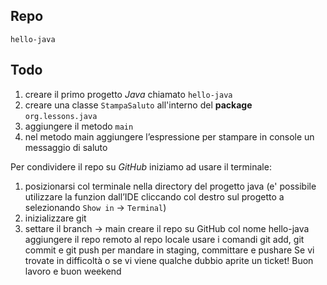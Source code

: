 ## Repo
`hello-java`

## Todo
1. creare il primo progetto *Java* chiamato `hello-java`
2. creare una classe `StampaSaluto` all'interno del **package** `org.lessons.java`
3. aggiungere il metodo `main`
4. nel metodo main aggiungere l’espressione per stampare in console un messaggio di saluto

Per condividere il repo su *GitHub* iniziamo ad usare il terminale:
1. posizionarsi col terminale nella directory del progetto java (e' possibile utilizzare la funzion dall’IDE cliccando col destro sul progetto a selezionando `Show in` -> `Terminal`)
2. inizializzare git
3. settare il branch -> main
creare il repo su GitHub col nome hello-java
aggiungere il repo remoto al repo locale
usare i comandi git add, git commit e git push per mandare in staging, committare e pushare
Se vi trovate in difficoltà o se vi viene qualche dubbio aprite un ticket!
Buon lavoro e buon weekend